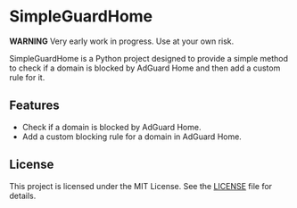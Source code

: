 # SimpleGuardHome
**WARNING** Very early work in progress. Use at your own risk.

SimpleGuardHome is a Python project designed to provide a simple method to check if a domain is blocked by AdGuard Home and then add a custom rule for it.

## Features

- Check if a domain is blocked by AdGuard Home.
- Add a custom blocking rule for a domain in AdGuard Home.

## License

This project is licensed under the MIT License. See the [LICENSE](LICENSE) file for details.
